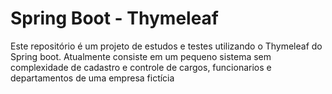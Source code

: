 # Spring Boot - Thymeleaf

Este repositório é um projeto de estudos e testes utilizando o Thymeleaf do Spring boot. Atualmente consiste em um pequeno sistema sem complexidade de cadastro e controle de cargos, funcionarios e departamentos de uma empresa fictícia
